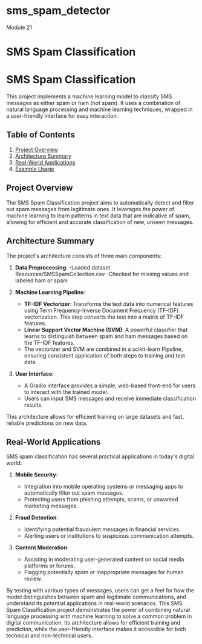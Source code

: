 # sms_spam_detector
Module 21
# SMS Spam Classification
# SMS Spam Classification

This project implements a machine learning model to classify SMS messages as either spam or ham (not spam). It uses a combination of natural language processing and machine learning techniques, wrapped in a user-friendly interface for easy interaction.

## Table of Contents
1. [Project Overview](#project-overview)
2. [Architecture Summary](#architecture-summary)
3. [Real-World Applications](#real-world-applications)
4. [Example Usage](#example-usage)

## Project Overview

The SMS Spam Classification project aims to automatically detect and filter out spam messages from legitimate ones. It leverages the power of machine learning to learn patterns in text data that are indicative of spam, allowing for efficient and accurate classification of new, unseen messages.

## Architecture Summary

The project's architecture consists of three main components:

1. **Data Preprocessing**: 
 -Loaded dataset Resources/SMSSpamCollection.csv
-Checked for missing values and labeled ham or spam

3. **Machine Learning Pipeline**:
   - **TF-IDF Vectorizer**: Transforms the text data into numerical features using Term Frequency-Inverse Document Frequency (TF-IDF) vectorization. This step converts the text into a matrix of TF-IDF features.
   - **Linear Support Vector Machine (SVM)**: A powerful classifier that learns to distinguish between spam and ham messages based on the TF-IDF features.
   - The vectorizer and SVM are combined in a scikit-learn Pipeline, ensuring consistent application of both steps to training and test data.

4. **User Interface**:
   - A Gradio interface provides a simple, web-based front-end for users to interact with the trained model.
   - Users can input SMS messages and receive immediate classification results.

This architecture allows for efficient training on large datasets and fast, reliable predictions on new data.

## Real-World Applications

SMS spam classification has several practical applications in today's digital world:

1. **Mobile Security**: 
   - Integration into mobile operating systems or messaging apps to automatically filter out spam messages.
   - Protecting users from phishing attempts, scams, or unwanted marketing messages.

2. **Fraud Detection**: 
   - Identifying potential fraudulent messages in financial services.
   - Alerting users or institutions to suspicious communication attempts.

3. **Content Moderation**: 
   - Assisting in moderating user-generated content on social media platforms or forums.
   - Flagging potentially spam or inappropriate messages for human review.


By testing with various types of messages, users can get a feel for how the model distinguishes between spam and legitimate communications, and understand its potential applications in real-world scenarios.  This SMS Spam Classification project demonstrates the power of combining natural language processing with machine learning to solve a common problem in digital communication. Its architecture allows for efficient training and prediction, while the user-friendly interface makes it accessible for both technical and non-technical users.
